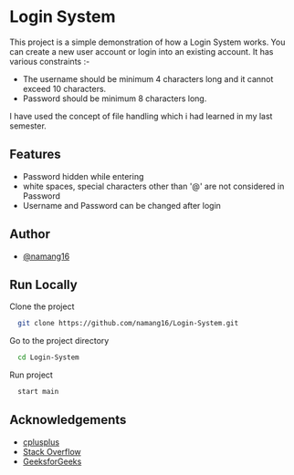
# Login System

This project is a simple demonstration of how a Login System works.
You can create a new user account or login into an existing account.
It has various constraints :-
- The username should be minimum 4 characters long and it cannot exceed 10 characters.
- Password should be minimum 8 characters long.

I have used the concept of file handling which i had learned in my last semester.

## Features

- Password hidden while entering
- white spaces, special characters other than '@' are not considered in Password
- Username and Password can be changed after login

## Author

- [@namang16](https://www.github.com/namang16)
  
## Run Locally

Clone the project

```bash
  git clone https://github.com/namang16/Login-System.git
```

Go to the project directory

```bash
  cd Login-System
```

Run project

```bash
  start main
```
  
## Acknowledgements

 - [cplusplus](https://www.cplusplus.com/)
 - [Stack Overflow](https://stackoverflow.com/)
 - [GeeksforGeeks](https://www.geeksforgeeks.org/)
